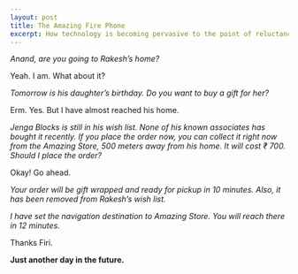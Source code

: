 ```yaml
---
layout: post
title: The Amazing Fire Phone
excerpt: How technology is becoming pervasive to the point of reluctanct acceptance.
---
```


*Anand, are you going to Rakesh’s home?*

Yeah. I am. What about it?

*Tomorrow is his daughter’s birthday. Do you want to buy a gift for her?*

Erm. Yes. But I have almost reached his home.

*Jenga Blocks is still in his wish list. None of his known associates has bought it recently. If you place the order now, you can collect it right now from the Amazing Store, 500 meters away from his home. It will cost ₹ 700. Should I place the order?*

Okay! Go ahead.

*Your order will be gift wrapped and ready for pickup in 10 minutes. Also, it has been removed from Rakesh’s wish list.*

*I have set the navigation destination to Amazing Store. You will reach there in 12 minutes.*

Thanks Firi.

**Just another day in the future.**
